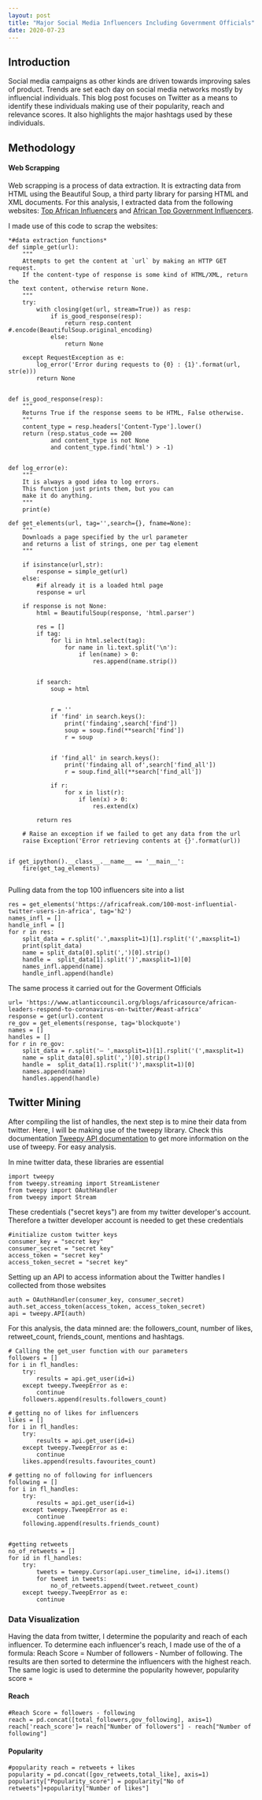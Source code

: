 ```yaml
---
layout: post
title: "Major Social Media Influencers Including Government Officials"
date: 2020-07-23
---
```

## Introduction
Social media campaigns as other kinds are driven towards improving sales of product.
Trends are set each day on social media networks mostly by influencial individuals. This blog post focuses on Twitter as a means to identify these individuals making use of their popularity, reach and relevance scores. It also highlights the major hashtags used by these individuals.

## Methodology
#### Web Scrapping

Web scrapping is a process of data extraction. It is extracting data from HTML using the Beautiful Soup, a third party library for parsing HTML and XML documents. For this analysis, I extracted data from the following websites: [Top African Influencers](https://africafreak.com/100-most-influential-twitter-users-in-africa) and [African Top Government Influencers](https://www.atlanticcouncil.org/blogs/africasource/african-leaders-respond-to-coronavirus-on-twitter/#east-africa). 

I made use of this code to scrap the websites:
```
*#data extraction functions*
def simple_get(url):
    """
    Attempts to get the content at `url` by making an HTTP GET request.
    If the content-type of response is some kind of HTML/XML, return the
    text content, otherwise return None.
    """
    try:
        with closing(get(url, stream=True)) as resp:
            if is_good_response(resp):
                return resp.content  #.encode(BeautifulSoup.original_encoding)
            else:
                return None

    except RequestException as e:
        log_error('Error during requests to {0} : {1}'.format(url, str(e)))
        return None


def is_good_response(resp):
    """
    Returns True if the response seems to be HTML, False otherwise.
    """
    content_type = resp.headers['Content-Type'].lower()
    return (resp.status_code == 200 
            and content_type is not None 
            and content_type.find('html') > -1)


def log_error(e):
    """
    It is always a good idea to log errors. 
    This function just prints them, but you can
    make it do anything.
    """
    print(e)
    
def get_elements(url, tag='',search={}, fname=None):
    """
    Downloads a page specified by the url parameter
    and returns a list of strings, one per tag element
    """
    
    if isinstance(url,str):
        response = simple_get(url)
    else:
        #if already it is a loaded html page
        response = url

    if response is not None:
        html = BeautifulSoup(response, 'html.parser')
        
        res = []
        if tag:    
            for li in html.select(tag):
                for name in li.text.split('\n'):
                    if len(name) > 0:
                        res.append(name.strip())
                       
                
        if search:
            soup = html            
            
            
            r = ''
            if 'find' in search.keys():
                print('findaing',search['find'])
                soup = soup.find(**search['find'])
                r = soup

                
            if 'find_all' in search.keys():
                print('findaing all of',search['find_all'])
                r = soup.find_all(**search['find_all'])
   
            if r:
                for x in list(r):
                    if len(x) > 0:
                        res.extend(x)
            
        return res

    # Raise an exception if we failed to get any data from the url
    raise Exception('Error retrieving contents at {}'.format(url))    
    
    
if get_ipython().__class__.__name__ == '__main__':
    fire(get_tag_elements)
 
```
Pulling data from the top 100 influencers site into a list
```
res = get_elements('https://africafreak.com/100-most-influential-twitter-users-in-africa', tag='h2')
names_infl = []
handle_infl = []
for r in res:
    split_data = r.split('.',maxsplit=1)[1].rsplit('(',maxsplit=1)
    print(split_data)
    name = split_data[0].split(',')[0].strip()
    handle =  split_data[1].split(')',maxsplit=1)[0]
    names_infl.append(name)
    handle_infl.append(handle)
```

The same process it carried out for the Goverment Officials
```
url= 'https://www.atlanticcouncil.org/blogs/africasource/african-leaders-respond-to-coronavirus-on-twitter/#east-africa'
response = get(url).content
re_gov = get_elements(response, tag='blockquote')
names = []
handles = []
for r in re_gov:
    split_data = r.split('— ',maxsplit=1)[1].rsplit('(',maxsplit=1)
    name = split_data[0].split(',')[0].strip()
    handle =  split_data[1].rsplit(')',maxsplit=1)[0]
    names.append(name)
    handles.append(handle)
```

## Twitter Mining
After compiling the list of handles, the next step is to mine their data from twitter. Here, I will be making use of the tweepy library. Check this documentation [Tweepy API documentation](http://docs.tweepy.org/en/v3.5.0/api.html) to get more information on the use of tweepy. For easy analysis.

In mine twitter data, these libraries are essential
```
import tweepy
from tweepy.streaming import StreamListener
from tweepy import OAuthHandler
from tweepy import Stream
```
These credentials ("secret keys") are from my twitter developer's account. Therefore a twitter developer account is needed to get these credentials  
```
#initialize custom twitter keys
consumer_key = "secret key"
consumer_secret = "secret key"
access_token = "secret key"
access_token_secret = "secret key"
```
Setting up an API to access information about the Twitter handles I collected from those websites

```
auth = OAuthHandler(consumer_key, consumer_secret)
auth.set_access_token(access_token, access_token_secret)
api = tweepy.API(auth)
```
For this analysis, the data minned are: the followers_count, number of likes, retweet_count, friends_count, mentions and hashtags.
```# getting followers for influencers
# Calling the get_user function with our parameters
followers = []
for i in fl_handles:
    try:
        results = api.get_user(id=i)
    except tweepy.TweepError as e:
        continue 
    followers.append(results.followers_count)

# getting no of likes for influencers
likes = []
for i in fl_handles:
    try:
        results = api.get_user(id=i)
    except tweepy.TweepError as e:
        continue
    likes.append(results.favourites_count)

# getting no of following for influencers
following = []
for i in fl_handles:
    try:
        results = api.get_user(id=i)
    except tweepy.TweepError as e:
        continue
    following.append(results.friends_count)


#getting retweets
no_of_retweets = []
for id in fl_handles:
    try:
        tweets = tweepy.Cursor(api.user_timeline, id=i).items()
        for tweet in tweets:
            no_of_retweets.append(tweet.retweet_count)
    except tweepy.TweepError as e:
        continue               
```
 
### Data Visualization
Having the data from twitter, I determine the popularity and reach of each influencer.
To determine each influencer's reach, I made use of the of a formula: Reach Score = Number of followers - Number of following. The results are then sorted to determine the influencers with the highest reach. The same logic is used to determine the popularity however, popularity score = 

#### Reach
```
#Reach Score = followers - following
reach = pd.concat([total_followers,gov_following], axis=1)
reach['reach_score']= reach["Number of followers"] - reach["Number of following"]
```


#### Popularity
```
#popularity reach = retweets + likes
popularity = pd.concat([gov_retweets,total_like], axis=1)
popularity["Popularity_score"] = popularity["No of retweets"]+popularity["Number of likes"]
```
 

 
 

